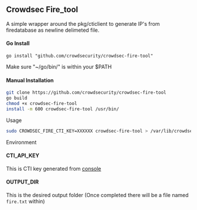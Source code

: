## Crowdsec Fire_tool

A simple wrapper around the pkg/cticlient to generate IP's from firedatabase as newline delimeted file.

#### Go Install
```
go install "github.com/crowdsecurity/crowdsec-fire-tool"
```
Make sure "~/go/bin/" is within your $PATH

#### Manual Installation
```bash
git clone https://github.com/crowdsecurity/crowdsec-fire-tool
go build
chmod +x crowdsec-fire-tool
install -m 600 crowdsec-fire-tool /usr/bin/ 
```

Usage

```bash
sudo CROWDSEC_FIRE_CTI_KEY=XXXXXX crowdsec-fire-tool > /var/lib/crowdsec/data/fire.txt
```

Environment

#### CTI_API_KEY

This is CTI key generated from [console](https://app.crowdsec.net/cti)

#### OUTPUT_DIR

This is the desired output folder (Once completed there will be a file named `fire.txt` within)

